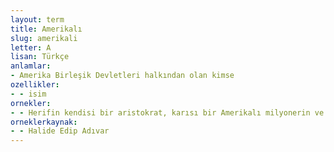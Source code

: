 ```yaml
---
layout: term
title: Amerikalı
slug: amerikali
letter: A
lisan: Türkçe
anlamlar:
- Amerika Birleşik Devletleri halkından olan kimse
ozellikler:
- - isim
ornekler:
- - Herifin kendisi bir aristokrat, karısı bir Amerikalı milyonerin ve hem de büyük bir firma sahibinin kızı.
orneklerkaynak:
- - Halide Edip Adıvar
---
```

